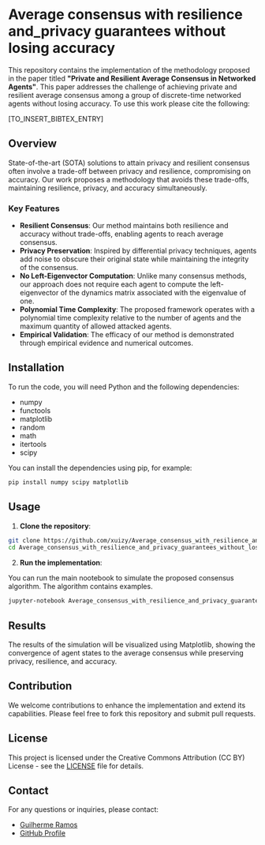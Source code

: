 # Average consensus with resilience and_privacy guarantees without losing accuracy

This repository contains the implementation of the methodology proposed in the paper titled **"Private and Resilient Average Consensus in Networked Agents"**. This paper addresses the challenge of achieving private and resilient average consensus among a group of discrete-time networked agents without losing accuracy. To use this work please cite the following:

[TO_INSERT_BIBTEX_ENTRY]

## Overview

State-of-the-art (SOTA) solutions to attain privacy and resilient consensus often involve a trade-off between privacy and resilience, compromising on accuracy. Our work proposes a methodology that avoids these trade-offs, maintaining resilience, privacy, and accuracy simultaneously.

### Key Features

- **Resilient Consensus**: Our method maintains both resilience and accuracy without trade-offs, enabling agents to reach average consensus.
- **Privacy Preservation**: Inspired by differential privacy techniques, agents add noise to obscure their original state while maintaining the integrity of the consensus.
- **No Left-Eigenvector Computation**: Unlike many consensus methods, our approach does not require each agent to compute the left-eigenvector of the dynamics matrix associated with the eigenvalue of one.
- **Polynomial Time Complexity**: The proposed framework operates with a polynomial time complexity relative to the number of agents and the maximum quantity of allowed attacked agents.
- **Empirical Validation**: The efficacy of our method is demonstrated through empirical evidence and numerical outcomes.

## Installation

To run the code, you will need Python and the following dependencies:

- numpy
- functools
- matplotlib
- random
- math
- itertools
- scipy

You can install the dependencies using pip, for example:

```sh
pip install numpy scipy matplotlib
```

## Usage

1. **Clone the repository**:

```sh
git clone https://github.com/xuizy/Average_consensus_with_resilience_and_privacy_guarantees_without_losing_accuracy/
cd Average_consensus_with_resilience_and_privacy_guarantees_without_losing_accuracy
```

2. **Run the implementation**:

You can run the main nootebook to simulate the proposed consensus algorithm. The algorithm contains examples.

```sh
jupyter-notebook Average_consensus_with_resilience_and_privacy_guarantees_without_losing_accuracy.ipynb
```


## Results

The results of the simulation will be visualized using Matplotlib, showing the convergence of agent states to the average consensus while preserving privacy, resilience, and accuracy.

## Contribution

We welcome contributions to enhance the implementation and extend its capabilities. Please feel free to fork this repository and submit pull requests.

## License

This project is licensed under the Creative Commons Attribution (CC BY) License - see the [LICENSE](LICENSE) file for details.

## Contact

For any questions or inquiries, please contact:

- [Guilherme Ramos](mailto:guilherme.ramos@tecnico.ulisboa.pt)
- [GitHub Profile](https://github.com/xuizy)
